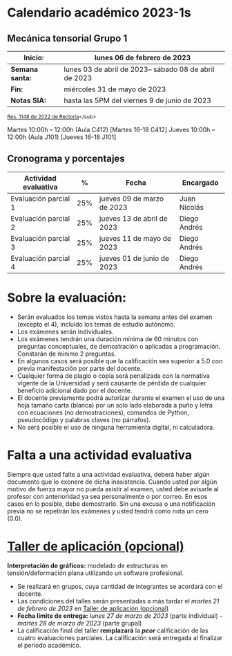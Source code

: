 # Calendario académico 2023-1s

## Mecánica tensorial Grupo 1
| **Inicio:**               | lunes 06 de febrero de 2023                                     |
| ---                       | ---                                                             |
| **Semana santa:**         | lunes 03 de abril de 2023– sábado 08 de abril de 2023           |
| **Fin:**                  | miércoles 31 de mayo de 2023                                    |
| **Notas SIA:**            | hasta las 5PM del viernes 9 de junio de 2023                    |

<sub>[Res. 1148 de 2022 de Rectoría]([http://www.legal.unal.edu.co/rlunal/home/doc.jsp?d_i=99433](http://dama.manizales.unal.edu.co/wp-content/uploads/2023/01/1148-calendario.pdf))</sub>

Martes 10:00h – 12:00h (Aula C412) [Martes 16-18 C412]
Jueves 10:00h – 12:00h (Aula J101) [Jueves 16-18 J101]

## Cronograma y porcentajes

| **Actividad evaluativa** | **%** | **Fecha**                       | **Encargado**|
| ---                      | ---   | ---                             | ---          |
| Evaluación parcial 1     | 25%   | jueves 09 de marzo de 2023  | Juan Nicolás |
| Evaluación parcial 2     | 25%   | jueves 13 de abril de 2023  | Diego Andrés |
| Evaluación parcial 3     | 25%   | jueves 11 de mayo de 2023   | Diego Andrés |
| Evaluación parcial 4     | 25%   | jueves 01 de junio de 2023  | Diego Andrés |

# Sobre la evaluación:
- Serán evaluados los temas vistos hasta la semana antes del examen (excepto el 4), incluido los temas de estudio autónomo.
- Los exámenes serán individuales.
- Los exámenes tendrán una duración mínima de 60 minutos con preguntas conceptuales, de demostración o aplicadas a programación. Constarán de mínimo 2 preguntas.
- En algunos casos será posible que la calificación sea superior a 5.0 con previa manifestación por parte del docente.
- Cualquier forma de plagio o copia será penalizada con la normativa vigente de la Universidad y será causante de pérdida de cualquier beneficio adicional dado por el docente.
- El docente previamente podrá autorizar durante el examen el uso de una hoja tamaño carta (blanca) por un solo lado elaborada a puño y letra con ecuaciones (no demostraciones), comandos de Python, pseudocódigo y palabras claves (no párrafos). 
- No será posible el uso de ninguna herramienta digital, ni calculadora.

# Falta a una actividad evaluativa
Siempre que usted falte a una actividad evaluativa, deberá haber algún documento que lo exonere de dicha inasistencia. Cuando usted por algún motivo de fuerza mayor no pueda asistir al examen, usted debe avisarle al profesor con anterioridad ya sea personalmente o por correo. En esos casos en lo posible, debe demostrarlo. Sin una excusa o una notificación previa no se repetirán los exámenes y usted tendrá como nota un cero (0.0).

# [Taller de aplicación (opcional)](/docs/taller_2023-1s.md)
**Interpretación de gráficos:** modelado de estructuras en tensión/deformación plana utilizando un software profesional.

- Se realizará en grupos, cuya cantidad de integrantes se acordará con el docente.
- Las condiciones del talles serán presentadas a más tardar el *martes 21 de febrero de 2023* en [Taller de aplicación (opcional)](/docs/taller_2023-1s.md)
- **Fecha límite de entrega:** *lunes 27 de marzo de 2023* (parte individual) - *martes 28 de marzo de 2023* (parte grupal)
- La calificación final del taller **remplazará** la ***peor*** calificación de las cuatro evaluaciones parciales. La calificación será entregada al finalizar el periodo académico.
